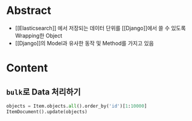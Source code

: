 # Abstract
- [[Elasticsearch]] 에서 저장되는 데이터 단위를 [[Django]]에서 쓸 수 있도록 Wrapping한 Object
- [[Django]]의 Model과 유사한 동작 및 Method를 가지고 있음
# Content
## `bulk`로 Data 처리하기
```python
objects = Item.objects.all().order_by('id')[1:10000]
ItemDocument().update(objects)
```